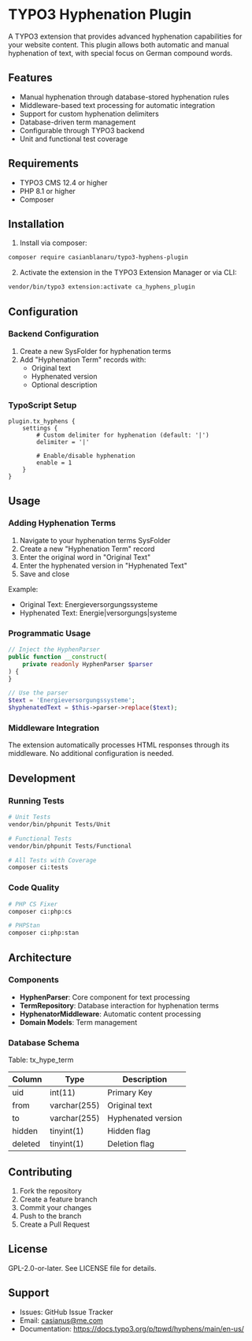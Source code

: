 # TYPO3 Hyphenation Plugin

A TYPO3 extension that provides advanced hyphenation capabilities for your website content. This plugin allows both automatic and manual hyphenation of text, with special focus on German compound words.

## Features

- Manual hyphenation through database-stored hyphenation rules
- Middleware-based text processing for automatic integration
- Support for custom hyphenation delimiters
- Database-driven term management
- Configurable through TYPO3 backend
- Unit and functional test coverage

## Requirements

- TYPO3 CMS 12.4 or higher
- PHP 8.1 or higher
- Composer

## Installation

1. Install via composer:
```bash
composer require casianblanaru/typo3-hyphens-plugin
```

2. Activate the extension in the TYPO3 Extension Manager or via CLI:
```bash
vendor/bin/typo3 extension:activate ca_hyphens_plugin
```

## Configuration

### Backend Configuration

1. Create a new SysFolder for hyphenation terms
2. Add "Hyphenation Term" records with:
   - Original text
   - Hyphenated version
   - Optional description

### TypoScript Setup

```typoscript
plugin.tx_hyphens {
    settings {
        # Custom delimiter for hyphenation (default: '|')
        delimiter = '|'
        
        # Enable/disable hyphenation
        enable = 1
    }
}
```

## Usage

### Adding Hyphenation Terms

1. Navigate to your hyphenation terms SysFolder
2. Create a new "Hyphenation Term" record
3. Enter the original word in "Original Text"
4. Enter the hyphenated version in "Hyphenated Text"
5. Save and close

Example:
- Original Text: Energieversorgungssysteme
- Hyphenated Text: Energie|versorgungs|systeme

### Programmatic Usage

```php
// Inject the HyphenParser
public function __construct(
    private readonly HyphenParser $parser
) {
}

// Use the parser
$text = 'Energieversorgungssysteme';
$hyphenatedText = $this->parser->replace($text);
```

### Middleware Integration

The extension automatically processes HTML responses through its middleware. No additional configuration is needed.

## Development

### Running Tests

```bash
# Unit Tests
vendor/bin/phpunit Tests/Unit

# Functional Tests
vendor/bin/phpunit Tests/Functional

# All Tests with Coverage
composer ci:tests
```

### Code Quality

```bash
# PHP CS Fixer
composer ci:php:cs

# PHPStan
composer ci:php:stan
```

## Architecture

### Components

- **HyphenParser**: Core component for text processing
- **TermRepository**: Database interaction for hyphenation terms
- **HyphenatorMiddleware**: Automatic content processing
- **Domain Models**: Term management

### Database Schema

Table: tx_hype_term

| Column   | Type         | Description           |
|----------|-------------|-----------------------|
| uid      | int(11)     | Primary Key          |
| from     | varchar(255)| Original text        |
| to       | varchar(255)| Hyphenated version   |
| hidden   | tinyint(1)  | Hidden flag          |
| deleted  | tinyint(1)  | Deletion flag        |

## Contributing

1. Fork the repository
2. Create a feature branch
3. Commit your changes
4. Push to the branch
5. Create a Pull Request

## License

GPL-2.0-or-later. See LICENSE file for details.

## Support

- Issues: GitHub Issue Tracker
- Email: casianus@me.com
- Documentation: https://docs.typo3.org/p/tpwd/hyphens/main/en-us/ 

